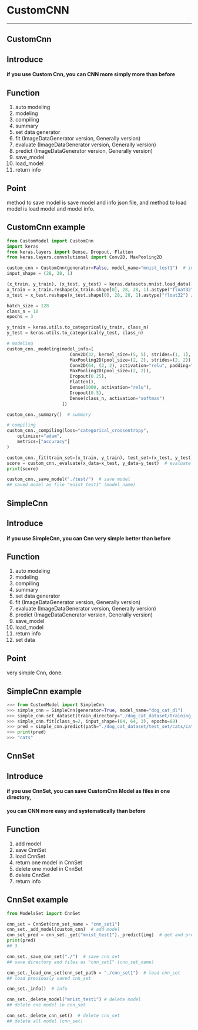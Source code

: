 # CustomCNN
------------------
CustomCnn
-----------
Introduce
--------
#### if you use Custom Cnn, you can CNN more simply more than before  
Function
--------
1. auto modeling
2. modeling
3. compiling
4. summary
5. set data generator
6. fit (ImageDataGenerator version, Generally version)
7. evaluate (ImageDataGenerator version, Generally version)
8. predict (ImageDataGenerator version, Generally version)
9. save_model
10. load_model
11. return info  

Point
---------
method to save model is save model and info json file,
and method to load model is load model and model info.  

CustomCnn example
------------
``` python
from CustomModel import CustomCnn
import keras
from keras.layers import Dense, Dropout, Flatten
from keras.layers.convolutional import Conv2D, MaxPooling2D

custom_cnn = CustomCnn(generator=False, model_name="mnist_test1")  # init
input_shape = (28, 28, 1)

(x_train, y_train), (x_test, y_test) = keras.datasets.mnist.load_data()
x_train = x_train.reshape(x_train.shape[0], 28, 28, 1).astype("float32") / 255.
x_test = x_test.reshape(x_test.shape[0], 28, 28, 1).astype("float32") / 255.

batch_size = 128
class_n = 10
epochs = 3

y_train = keras.utils.to_categorical(y_train, class_n)
y_test = keras.utils.to_categorical(y_test, class_n)

# modeling
custom_cnn._modeling(model_info=[
                        Conv2D(32, kernel_size=(5, 5), strides=(1, 1), padding="same", activation="relu", input_shape=input_shape),
                        MaxPooling2D(pool_size=(2, 2), strides=(2, 2)),
                        Conv2D(64, (2, 2), activation="relu", padding="same"),
                        MaxPooling2D(pool_size=(2, 2)),
                        Dropout(0.25),
                        Flatten(),
                        Dense(1000, activation="relu"),
                        Dropout(0.5),
                        Dense(class_n, activation="softmax")
                     ])

custom_cnn._summary()  # summary

# compiling
custom_cnn._compiling(loss="categorical_crossentropy",
    optimizer="adam",
    metrics=["accuracy"]
)

custom_cnn._fit(train_set=(x_train, y_train), test_set=(x_test, y_test), epochs=epochs, batch_size=batch_size, verbose=0)  # fit
score = custom_cnn._evaluate(x_data=x_test, y_data=y_test)  # evaluate model
print(score)

custom_cnn._save_model("./test/")  # save model
## saved model as file "mnist_test1" (model_name)
```

SimpleCnn
------
Introduce
------
#### if you use SimpleCnn, you can Cnn very simple better than before

Function
-------
1. auto modeling
2. modeling
3. compiling
4. summary
5. set data generator
6. fit (ImageDataGenerator version, Generally version)
7. evaluate (ImageDataGenerator version, Generally version)
8. predict (ImageDataGenerator version, Generally version)
9. save_model
10. load_model
11. return info  
12. set data

Point
---------
very simple Cnn, done.

SimpleCnn example
-------
``` python
>>> from CustomModel import SimpleCnn
>>> simple_cnn = SimpleCnn(generator=True, model_name="dog_cat_dl")
>>> simple_cnn.set_dataset(train_directory="./dog_cat_dataset/training_set/", test_directory="./dog_cat_dataset/test_set/", dsize=(64, 64))
>>> simple_cnn.fit(class_n=2, input_shape=(64, 64, 3), epochs=80)
>>> pred = simple_cnn.predict(path="./dog_cat_dataset/test_set/cats/cat0.jpg")
>>> print(pred)
>>> "cats"
```
  
CnnSet
-------
Introduce
----------
#### if you use CnnSet, you can save CustomCnn Model as files in one directory,  
#### you can CNN more easy and systematically than before  

Function
----------------
1. add model
2. save CnnSet
3. load CnnSet
4. return one model in CnnSet
5. delete one model in CnnSet
6. delete CnnSet
7. return info  

CnnSet example
-----------
``` python
from ModelsSet import CnnSet

cnn_set = CnnSet(cnn_set_name = "cnn_set1")
cnn_set._add_model(custom_cnn)  # add model
cnn_set_pred = cnn_set._get("mnist_test1")._predict(img)  # get and predict
print(pred)
## 3

cnn_set._save_cnn_set("./")  # save cnn_set
## save directory and files as "cnn_set1" (cnn_set_name)

cnn_set._load_cnn_set(cnn_set_path = "./cnn_set1")  # load cnn_set
## load previously saved cnn_set

cnn_set._info()  # info

cnn_set._delete_model("mnist_test1") # delete model
## delete one model in cnn_set

cnn_set._delete_cnn_set()  # delete cnn_set
## delete all model (cnn_set)
```
